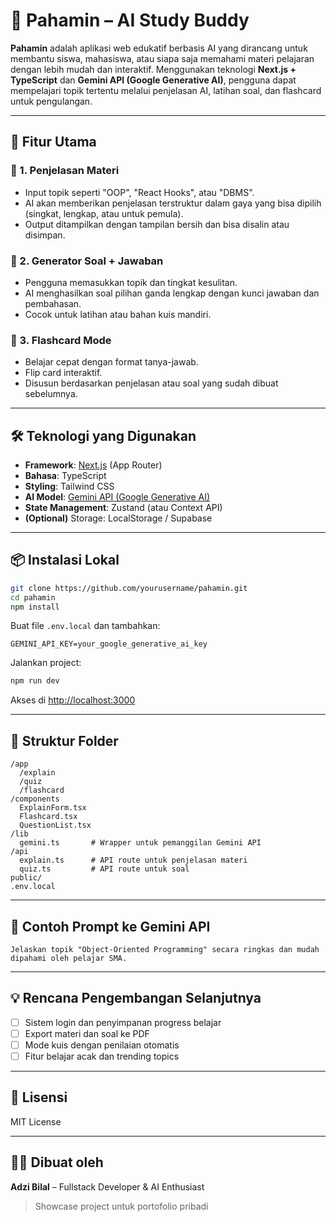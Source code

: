 # 🧠 Pahamin – AI Study Buddy

**Pahamin** adalah aplikasi web edukatif berbasis AI yang dirancang untuk membantu siswa, mahasiswa, atau siapa saja memahami materi pelajaran dengan lebih mudah dan interaktif. Menggunakan teknologi **Next.js + TypeScript** dan **Gemini API (Google Generative AI)**, pengguna dapat mempelajari topik tertentu melalui penjelasan AI, latihan soal, dan flashcard untuk pengulangan.

---

## 🚀 Fitur Utama

### 📘 1. Penjelasan Materi
- Input topik seperti "OOP", "React Hooks", atau "DBMS".
- AI akan memberikan penjelasan terstruktur dalam gaya yang bisa dipilih (singkat, lengkap, atau untuk pemula).
- Output ditampilkan dengan tampilan bersih dan bisa disalin atau disimpan.

### 📝 2. Generator Soal + Jawaban
- Pengguna memasukkan topik dan tingkat kesulitan.
- AI menghasilkan soal pilihan ganda lengkap dengan kunci jawaban dan pembahasan.
- Cocok untuk latihan atau bahan kuis mandiri.

### 🔁 3. Flashcard Mode
- Belajar cepat dengan format tanya-jawab.
- Flip card interaktif.
- Disusun berdasarkan penjelasan atau soal yang sudah dibuat sebelumnya.

---

## 🛠️ Teknologi yang Digunakan

- **Framework**: [Next.js](https://nextjs.org/) (App Router)
- **Bahasa**: TypeScript
- **Styling**: Tailwind CSS
- **AI Model**: [Gemini API (Google Generative AI)](https://ai.google.dev/)
- **State Management**: Zustand (atau Context API)
- **(Optional)** Storage: LocalStorage / Supabase

---

## 📦 Instalasi Lokal

```bash
git clone https://github.com/yourusername/pahamin.git
cd pahamin
npm install
```

Buat file `.env.local` dan tambahkan:

```env
GEMINI_API_KEY=your_google_generative_ai_key
```

Jalankan project:

```bash
npm run dev
```

Akses di [http://localhost:3000](http://localhost:3000)

---

## 📁 Struktur Folder

```
/app
  /explain
  /quiz
  /flashcard
/components
  ExplainForm.tsx
  Flashcard.tsx
  QuestionList.tsx
/lib
  gemini.ts       # Wrapper untuk pemanggilan Gemini API
/api
  explain.ts      # API route untuk penjelasan materi
  quiz.ts         # API route untuk soal
public/
.env.local
```

---

## 📌 Contoh Prompt ke Gemini API

```text
Jelaskan topik "Object-Oriented Programming" secara ringkas dan mudah dipahami oleh pelajar SMA.
```

---

## 💡 Rencana Pengembangan Selanjutnya

- [ ] Sistem login dan penyimpanan progress belajar
- [ ] Export materi dan soal ke PDF
- [ ] Mode kuis dengan penilaian otomatis
- [ ] Fitur belajar acak dan trending topics

---

## 📃 Lisensi

MIT License

---

## 👨‍💻 Dibuat oleh

**Adzi Bilal** – Fullstack Developer & AI Enthusiast  
> Showcase project untuk portofolio pribadi  
